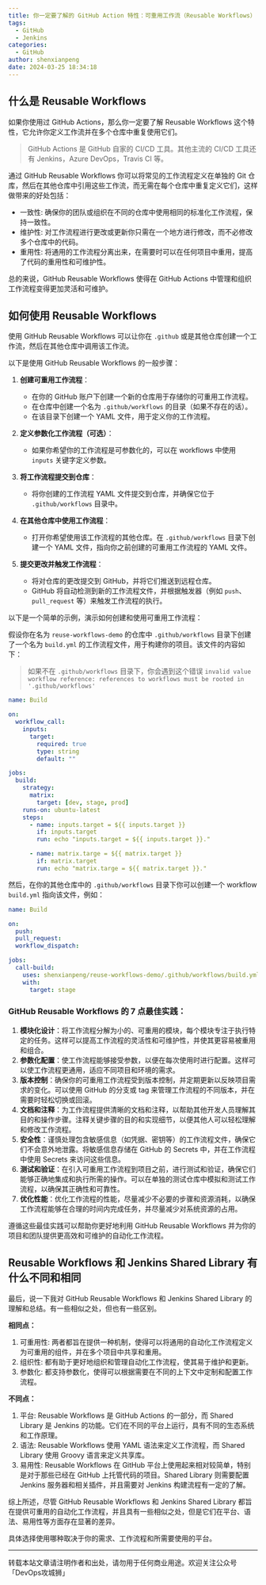 ```yaml
---
title: 你一定要了解的 GitHub Action 特性：可重用工作流（Reusable Workflows）
tags:
  - GitHub
  - Jenkins
categories:
  - GitHub
author: shenxianpeng
date: 2024-03-25 18:34:18
---
```


## 什么是 Reusable Workflows

如果你使用过 GitHub Actions，那么你一定要了解 Reusable Workflows 这个特性，它允许你定义工作流并在多个仓库中重复使用它们。

> GitHub Actions 是 GitHub 自家的 CI/CD 工具。其他主流的 CI/CD 工具还有 Jenkins，Azure DevOps，Travis CI 等。

通过 GitHub Reusable Workflows 你可以将常见的工作流程定义在单独的 Git 仓库，然后在其他仓库中引用这些工作流，而无需在每个仓库中重复定义它们，这样做带来的好处包括：

* 一致性: 确保你的团队或组织在不同的仓库中使用相同的标准化工作流程，保持一致性。
* 维护性: 对工作流程进行更改或更新你只需在一个地方进行修改，而不必修改多个仓库中的代码。
* 重用性: 将通用的工作流程分离出来，在需要时可以在任何项目中重用，提高了代码的重用性和可维护性。

总的来说，GitHub Reusable Workflows 使得在 GitHub Actions 中管理和组织工作流程变得更加灵活和可维护。

## 如何使用 Reusable Workflows

使用 GitHub Reusable Workflows 可以让你在 `.github` 或是其他仓库创建一个工作流，然后在其他仓库中调用该工作流。

以下是使用 GitHub Reusable Workflows 的一般步骤：

1. **创建可重用工作流程**：
   - 在你的 GitHub 账户下创建一个新的仓库用于存储你的可重用工作流程。
   - 在仓库中创建一个名为 `.github/workflows` 的目录（如果不存在的话）。
   - 在该目录下创建一个 YAML 文件，用于定义你的工作流程。

2. **定义参数化工作流程（可选）**：
   - 如果你希望你的工作流程是可参数化的，可以在 workflows 中使用 `inputs` 关键字定义参数。

3. **将工作流程提交到仓库**：
   - 将你创建的工作流程 YAML 文件提交到仓库，并确保它位于 `.github/workflows` 目录中。

4. **在其他仓库中使用工作流程**：
   - 打开你希望使用该工作流程的其他仓库。在 `.github/workflows` 目录下创建一个 YAML 文件，指向你之前创建的可重用工作流程的 YAML 文件。

5. **提交更改并触发工作流程**：
   - 将对仓库的更改提交到 GitHub，并将它们推送到远程仓库。
   - GitHub 将自动检测到新的工作流程文件，并根据触发器（例如 `push`、`pull_request` 等）来触发工作流程的执行。

以下是一个简单的示例，演示如何创建和使用可重用工作流程：

假设你在名为 `reuse-workflows-demo` 的仓库中 `.github/workflows` 目录下创建了一个名为 `build.yml` 的工作流程文件，用于构建你的项目。该文件的内容如下：

> 如果不在 `.github/workflows` 目录下，你会遇到这个错误 `invalid value workflow reference: references to workflows must be rooted in '.github/workflows'`

```yaml
name: Build

on:
  workflow_call:
    inputs:
      target:
        required: true
        type: string
        default: ""

jobs:
  build:
    strategy:
      matrix:
        target: [dev, stage, prod]
    runs-on: ubuntu-latest
    steps:
      - name: inputs.target = ${{ inputs.target }}
        if: inputs.target
        run: echo "inputs.target = ${{ inputs.target }}."

      - name: matrix.targe = ${{ matrix.target }}
        if: matrix.target
        run: echo "matrix.targe = ${{ matrix.target }}."
```

然后，在你的其他仓库中的 `.github/workflows` 目录下你可以创建一个 workflow `build.yml` 指向该文件，例如：

```yaml
name: Build

on:
  push:
  pull_request:
  workflow_dispatch:

jobs:
  call-build:
    uses: shenxianpeng/reuse-workflows-demo/.github/workflows/build.yml@main
    with:
      target: stage
```

### GitHub Reusable Workflows 的 7 点最佳实践：

1. **模块化设计**：将工作流程分解为小的、可重用的模块，每个模块专注于执行特定的任务。这样可以提高工作流程的灵活性和可维护性，并使其更容易被重用和组合。
2. **参数化配置**：使工作流程能够接受参数，以便在每次使用时进行配置。这样可以使工作流程更通用，适应不同项目和环境的需求。
3. **版本控制**：确保你的可重用工作流程受到版本控制，并定期更新以反映项目需求的变化。可以使用 GitHub 的分支或 tag 来管理工作流程的不同版本，并在需要时轻松切换或回滚。
4. **文档和注释**：为工作流程提供清晰的文档和注释，以帮助其他开发人员理解其目的和操作步骤。注释关键步骤的目的和实现细节，以便其他人可以轻松理解和修改工作流程。
5. **安全性**：谨慎处理包含敏感信息（如凭据、密钥等）的工作流程文件，确保它们不会意外地泄露。将敏感信息存储在 GitHub 的 Secrets 中，并在工作流程中使用 Secrets 来访问这些信息。
6. **测试和验证**：在引入可重用工作流程到项目之前，进行测试和验证，确保它们能够正确地集成和执行所需的操作。可以在单独的测试仓库中模拟和测试工作流程，以确保其正确性和可靠性。
7. **优化性能**：优化工作流程的性能，尽量减少不必要的步骤和资源消耗，以确保工作流程能够在合理的时间内完成任务，并尽量减少对系统资源的占用。

遵循这些最佳实践可以帮助你更好地利用 GitHub Reusable Workflows 并为你的项目和团队提供更高效和可维护的自动化工作流程。

## Reusable Workflows 和 Jenkins Shared Library 有什么不同和相同

最后，说一下我对 GitHub Reusable Workflows 和 Jenkins Shared Library 的理解和总结。有一些相似之处，但也有一些区别。

**相同点：**

1. 可重用性: 两者都旨在提供一种机制，使得可以将通用的自动化工作流程定义为可重用的组件，并在多个项目中共享和重用。
2. 组织性: 都有助于更好地组织和管理自动化工作流程，使其易于维护和更新。
3. 参数化: 都支持参数化，使得可以根据需要在不同的上下文中定制和配置工作流程。

**不同点：**

1. 平台: Reusable Workflows 是 GitHub Actions 的一部分，而 Shared Library 是 Jenkins 的功能。它们在不同的平台上运行，具有不同的生态系统和工作原理。
2. 语法: Reusable Workflows 使用 YAML 语法来定义工作流程，而 Shared Library 使用 Groovy 语言来定义共享库。
3. 易用性: Reusable Workflows 在 GitHub 平台上使用起来相对较简单，特别是对于那些已经在 GitHub 上托管代码的项目。Shared Library 则需要配置 Jenkins 服务器和相关插件，并且需要对 Jenkins 构建流程有一定的了解。

综上所述，尽管 GitHub Reusable Workflows 和 Jenkins Shared Library 都旨在提供可重用的自动化工作流程，并且具有一些相似之处，但是它们在平台、语法、易用性等方面存在显著的差异。

具体选择使用哪种取决于你的需求、工作流程和所需要使用的平台。

---

转载本站文章请注明作者和出处，请勿用于任何商业用途。欢迎关注公众号「DevOps攻城狮」
